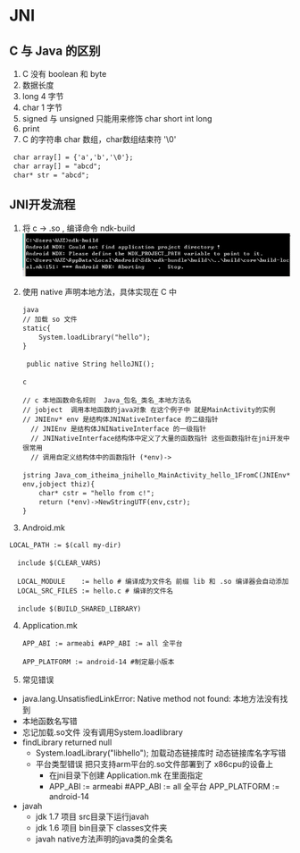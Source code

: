 # JNI

## C 与 Java 的区别
1. C 没有 boolean 和 byte
2. 数据长度
  1. long 4 字节
  2. char 1 字节
3. signed 与 unsigned 只能用来修饰 char short int long
4. print
5. C 的字符串 char 数组，char数组结束符 '\0'
  ```
   char array[] = {'a','b','\0'};
   char array[] = "abcd";
   char* str = "abcd";
  ```
## JNI开发流程
1. 将 c -> .so , 编译命令 ndk-build 
  ![ndk-build](pic\ndk-build.jpg)

2. 使用 native 声明本地方法，具体实现在 C 中
    ```
    java
    // 加载 so 文件
    static{
    	System.loadLibrary("hello");
    }

     public native String helloJNI();

    c

    // c 本地函数命名规则  Java_包名_类名_本地方法名
    // jobject  调用本地函数的java对象 在这个例子中 就是MainActivity的实例
    // JNIEnv* env 是结构体JNINativeInterface 的二级指针
      // JNIEnv 是结构体JNINativeInterface 的一级指针
      // JNINativeInterface结构体中定义了大量的函数指针 这些函数指针在jni开发中很常用
      // 调用自定义结构体中的函数指针 (*env)->
       
    jstring Java_com_itheima_jnihello_MainActivity_hello_1FromC(JNIEnv* env,jobject thiz){
        char* cstr = "hello from c!";
        return (*env)->NewStringUTF(env,cstr);
    }

    ```

3. Android.mk
  ```
  LOCAL_PATH := $(call my-dir)

    include $(CLEAR_VARS)

    LOCAL_MODULE    := hello # 编译成为文件名 前缀 lib 和 .so 编译器会自动添加
    LOCAL_SRC_FILES := hello.c # 编译的文件名

    include $(BUILD_SHARED_LIBRARY)
  ```
4. Application.mk

     ```
     APP_ABI := armeabi #APP_ABI := all 全平台

     APP_PLATFORM := android-14 #制定最小版本
     ```

5. 常见错误

  * java.lang.UnsatisfiedLinkError: Native method not found: 本地方法没有找到
  * 本地函数名写错
  * 忘记加载.so文件 没有调用System.loadlibrary 
* findLibrary returned null
  * System.loadLibrary("libhello"); 加载动态链接库时 动态链接库名字写错
  * 平台类型错误 把只支持arm平台的.so文件部署到了 x86cpu的设备上 
    * 在jni目录下创建 Application.mk 在里面指定 
    * APP_ABI := armeabi #APP_ABI := all 全平台
      APP_PLATFORM := android-14
* javah 
  * jdk 1.7 项目 src目录下运行javah
  * jdk 1.6 项目 bin目录下 classes文件夹
  * javah native方法声明的java类的全类名 

